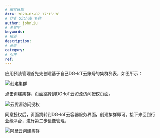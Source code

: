 ```yaml
---
# 编写日期
date: 2020-02-07 17:15:26
# 作者 Github 名称
author: johnliu
# 关键字
keywords:
# 描述
description:
# 分类
category: 
# 引用
ref:
---
```


应用预装管理首先先创建基于自己DG-IoT云账号的集群列表，如图所示：

![创建集群](http://static-aliyun-doc.oss-cn-hangzhou.aliyuncs.com/assets/img/zh-CN/4125509951/p135837.png)

点击创建集群，页面跳转到DG-IoT云资源访问授权页面。

![云资源访问授权](http://static-aliyun-doc.oss-cn-hangzhou.aliyuncs.com/assets/img/zh-CN/4125509951/p135838.png)

同意授权后，页面跳转到DG-IoT云容器服务界面，创建集群即可。接下来回到行业级平台，进行第二步镜像管理。

![阿里云创建集群](http://static-aliyun-doc.oss-cn-hangzhou.aliyuncs.com/assets/img/zh-CN/5125509951/p135839.png)
